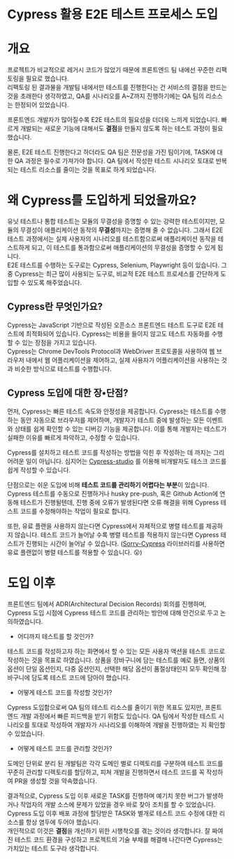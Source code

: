 # Cypress 활용 E2E 테스트 프로세스 도입

# 개요

 프로젝트가 비교적으로 레거시 코드가 많았기 때문에 프론트엔드 팀 내에선 꾸준한 리팩토링을 필요로 했습니다.  
리팩토링 된 결과물을 개발팀 내에서만 테스트를 진행한다는 건 서비스의 결점을 만드는 것을 초래한다 생각하였고, QA를 시나리오를 A~Z까지 진행하기에는 QA 팀의 리소스는 한정되어 있었습니다.  

프론트엔드 개발자가 많아질수록 E2E 테스트의 필요성을 더더욱 느끼게 되었습니다. 빠르게 개발되는 새로운 기능에 대해서도 **결점**을 만들지 않도록 하는 테스트 과정이 필요했습니다.  

물론, E2E 테스트 진행한다고 하더라도 QA 팀은 전문성을 가진 팀이기에, TASK에 대한 QA 과정은 필수로 가져가야 합니다. QA 팀에서 작성한 테스트 시나리오 토대로 반복되는 테스트 리소스를 줄이는 것을 목표로 하게 되었습니다.

# 왜 Cypress를 도입하게 되었을까요?

유닛 테스트나 통합 테스트는 모듈의 무결성을 증명할 수 있는 강력한 테스트이지만, 모듈의 무결성이 애플리케이션 동작의 **무결성**까지는 증명해 줄 수 없습니다. 그래서 E2E 테스트 과정에서는 실제 사용자의 시나리오를 테스트함으로써 애플리케이션 동작을 테스트하게 되고, 이 테스트를 통과함으로써 애플리케이션의 무결성을 증명할 수 있게 됩니다.  
E2E 테스트를 수행하는 도구로는 Cypress, Selenium, Playwright 등이 있습니다. 그 중 Cypress는 최근 많이 사용되는 도구로, 비교적 E2E 테스트 프로세스를 간단하게 도입할 수 있도록 해주었습니다.

## Cypress란 무엇인가요?

Cypress는 JavaScript 기반으로 작성된 오픈소스 프론트엔드 테스트 도구로 E2E 테스트에 최적화되어 있습니다. Cypress는 비용을 들이지 않고도 테스트 자동화를 수행할 수 있는 장점을 가지고 있습니다.  
Cypress는 Chrome DevTools Protocol과 WebDriver 프로토콜을 사용하여 웹 브라우저 내에서 웹 어플리케이션을 제어하고, 실제 사용자가 어플리케이션을 사용하는 것과 비슷한 방식으로 테스트를 수행합니다.

## Cypress 도입에 대한 장•단점?

먼저, Cypress는 빠른 테스트 속도와 안정성을 제공합니다. Cypress는 테스트를 수행하는 동안 자동으로 브라우저를 제어하며, 개발자가 테스트 중에 발생하는 모든 이벤트와 상태를 쉽게 확인할 수 있는 디버깅 기능을 제공합니다. 이를 통해 개발자는 테스트가 실패한 이유를 빠르게 파악하고, 수정할 수 있습니다.  

Cypress를 설치하고 테스트 코드를 작성하는 방법을 익힌 후 작성하는 데 까지는 그리 어려운 일이 아닙니다. 심지어는 [Cypress-studio](https://docs.cypress.io/guides/references/cypress-studio) 를 이용해 비개발자도 테스크 코드를 쉽게 작성할 수 있습니다.  

단점으로는 쉬운 도입에 비해 **테스트 코드를 관리하기 어렵다는 부분**이 있습니다.
Cypress 테스트를 수동으로 진행하거나 husky pre-push, 혹은 Github Action에 연동해 테스트가 진행될텐데, 진행 중에 오류가 발생된다면 오류 해결을 위해 Cypress 테스트 코드를 수정해야하는 작업이 필요로 합니다.

또한, 유료 플랜을 사용하지 않는다면 Cypress에서 자체적으로 병렬 테스트를 제공하지 않습니다. 테스트 코드가 늘어날 수록 병렬 테스트를 적용하지 않는다면 Cypress 테스트가 진행되는 시간이 늘어날 수 있습니다.
([Sorry-Cypress](https://docs.sorry-cypress.dev/) 라이브러리를 사용하면 유료 플랜없이 병렬 테스트를 적용할 수 있습니다. 😮)

# 도입 이후

프론트엔드 팀에서 ADR(Architectural Decision Records) 회의를 진행하며, Cypress 도입 시점에 Cypress 테스트 코드를 관리하는 방안에 대해 안건으로 두고 논의하였습니다.

- 어디까지 테스트를 할 것인가?

테스트 코드를 작성하고자 하는 화면에서 할 수 있는 모든 사용자 액션을 테스트 코드로 작성하는 것을 목표로 하였습니다. 상품을 장바구니에 담는 테스트를 예로 들면, 상품의 옵션이 단일 옵션인지, 다중 옵션인지, 선택한 해당 옵션이 품절상태인지 모두 확인해 장바구니에 담도록 테스트 코드에 담아야 했습니다.

- 어떻게 테스트 코드를 작성할 것인가?

Cypress 도입함으로써 QA 팀의 테스트 리소스를 줄이기 위한 목표도 있지만, 프론트엔드 개발 과정에서 빠른 피드백을 받기 위함도 있습니다. QA 팀에서 작성한 테스트 시나리오를 토대로 작성하여 개발자가 시나리오를 이해하여 개발을 진행하였는 지 확인할 수 있었습니다.

- 어떻게 테스트 코드를 관리할 것인가?

도메인 단위로 분리 된 개발팀은 각각 도메인 별로 디렉토리를 구분하여 테스트 코드를 꾸준히 관리할 디렉토리를 할당하고, 피쳐 개발을 진행하면서 테스트 코드를 꼭 작성하여 PR을 생성할 것을 약속했습니다.

결과적으로, Cypress 도입 이후 새로운 TASK를 진행하며 예기치 못한 버그가 발생하거나 작업자의 개발 소스에 문제가 있었을 경우 바로 찾아 조치를 할 수 있었습니다.  
Cypress 도입 이후 배포 과정에 할당받은 TASK와 별개로 테스트 코드 수정에 대한 리소스를 항상 염두에 두어야 했습니다.  
개인적으로 이것은 **결점**을 개선하기 위한 시행착오를 겪는 것이라 생각합니다. 잘 짜여진 테스트 코드 환경을 구성하고 프로젝트의 기술 부채를 해결해 나간다면 Cypress는 가치있는 테스트 도구라 생각합니다.
